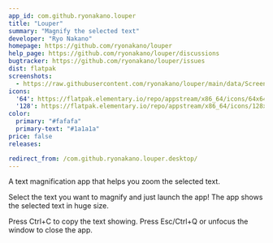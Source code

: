 ```yaml
---
app_id: com.github.ryonakano.louper
title: "Louper"
summary: "Magnify the selected text"
developer: "Ryo Nakano"
homepage: https://github.com/ryonakano/louper
help_page: https://github.com/ryonakano/louper/discussions
bugtracker: https://github.com/ryonakano/louper/issues
dist: flatpak
screenshots:
  - https://raw.githubusercontent.com/ryonakano/louper/main/data/Screenshot.png
icons:
  '64': https://flatpak.elementary.io/repo/appstream/x86_64/icons/64x64/com.github.ryonakano.louper.png
  '128': https://flatpak.elementary.io/repo/appstream/x86_64/icons/128x128/com.github.ryonakano.louper.png
color:
  primary: "#fafafa"
  primary-text: "#1a1a1a"
price: false
releases:

redirect_from: /com.github.ryonakano.louper.desktop/
---
```


<p>A text magnification app that helps you zoom the selected text.</p>
<p>Select the text you want to magnify and just launch the app! The app shows the selected text in huge size.</p>
<p>Press Ctrl+C to copy the text showing. Press Esc/Ctrl+Q or unfocus the window to close the app.</p>